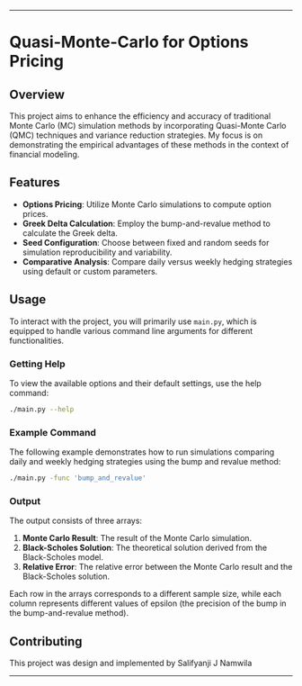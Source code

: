  ---
# Quasi-Monte-Carlo for Options Pricing

## Overview
This project aims to enhance the efficiency and accuracy of traditional Monte Carlo (MC) simulation methods by incorporating Quasi-Monte Carlo (QMC) techniques and variance reduction strategies. My focus is on demonstrating the empirical advantages of these methods in the context of financial modeling.

## Features
- **Options Pricing**: Utilize Monte Carlo simulations to compute option prices.
- **Greek Delta Calculation**: Employ the bump-and-revalue method to calculate the Greek delta.
- **Seed Configuration**: Choose between fixed and random seeds for simulation reproducibility and variability.
- **Comparative Analysis**: Compare daily versus weekly hedging strategies using default or custom parameters.

## Usage
To interact with the project, you will primarily use `main.py`, which is equipped to handle various command line arguments for different functionalities.

### Getting Help
To view the available options and their default settings, use the help command:
```bash
./main.py --help
```

### Example Command
The following example demonstrates how to run simulations comparing daily and weekly hedging strategies using the bump and revalue method:
```bash
./main.py -func 'bump_and_revalue'
```

### Output
The output consists of three arrays:
1. **Monte Carlo Result**: The result of the Monte Carlo simulation.
2. **Black-Scholes Solution**: The theoretical solution derived from the Black-Scholes model.
3. **Relative Error**: The relative error between the Monte Carlo result and the Black-Scholes solution.

Each row in the arrays corresponds to a different sample size, while each column represents different values of epsilon (the precision of the bump in the bump-and-revalue method).

## Contributing
This project  was design and implemented  by Salifyanji J Namwila

---

